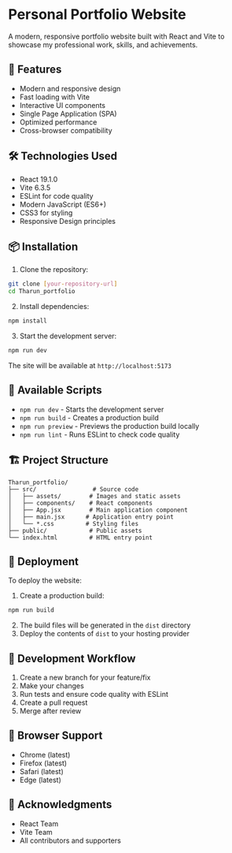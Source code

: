 # Personal Portfolio Website

A modern, responsive portfolio website built with React and Vite to showcase my professional work, skills, and achievements.

## 🚀 Features

- Modern and responsive design
- Fast loading with Vite
- Interactive UI components
- Single Page Application (SPA)
- Optimized performance
- Cross-browser compatibility

## 🛠️ Technologies Used

- React 19.1.0
- Vite 6.3.5
- ESLint for code quality
- Modern JavaScript (ES6+)
- CSS3 for styling
- Responsive Design principles

## 📦 Installation

1. Clone the repository:
```bash
git clone [your-repository-url]
cd Tharun_portfolio
```

2. Install dependencies:
```bash
npm install
```

3. Start the development server:
```bash
npm run dev
```

The site will be available at `http://localhost:5173`

## 🔧 Available Scripts

- `npm run dev` - Starts the development server
- `npm run build` - Creates a production build
- `npm run preview` - Previews the production build locally
- `npm run lint` - Runs ESLint to check code quality

## 🏗️ Project Structure

```
Tharun_portfolio/
├── src/                # Source code
│   ├── assets/        # Images and static assets
│   ├── components/    # React components
│   ├── App.jsx        # Main application component
│   ├── main.jsx      # Application entry point
│   └── *.css         # Styling files
├── public/            # Public assets
└── index.html         # HTML entry point
```

## 🚀 Deployment

To deploy the website:

1. Create a production build:
```bash
npm run build
```

2. The build files will be generated in the `dist` directory
3. Deploy the contents of `dist` to your hosting provider

## 🔄 Development Workflow

1. Create a new branch for your feature/fix
2. Make your changes
3. Run tests and ensure code quality with ESLint
4. Create a pull request
5. Merge after review

## 📱 Browser Support

- Chrome (latest)
- Firefox (latest)
- Safari (latest)
- Edge (latest)

## 🙏 Acknowledgments

- React Team
- Vite Team
- All contributors and supporters
